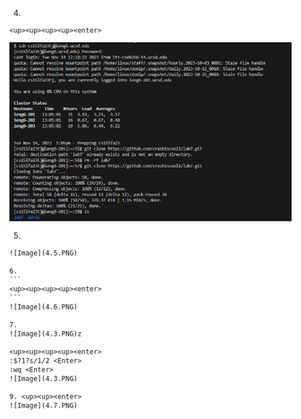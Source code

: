 4. 
```
<up><up><up><up><enter>
```

![Image](4.1.PNG)

5.
~~~ git clone <ctrl><v>~~~
![Image](4.5.PNG)

6.
```
<up><up><up><up><enter>
```
![Image](4.6.PNG)

7.
![Image](4.3.PNG)z

<up><up><up><up><enter>
:$?1?s/1/2 <Enter>
:wq <Enter>
![Image](4.3.PNG)

9. <up><up><enter>
![Image](4.7.PNG)
